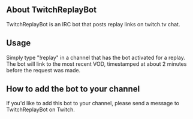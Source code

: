 About TwitchReplayBot
------------------------

TwitchReplayBot is an IRC bot that posts replay links on twitch.tv chat.

Usage
---------

Simply type "!replay" in a channel that has the bot activated for a replay. The bot will link to the most recent VOD, timestamped at about 2 minutes before the request was made.

How to add the bot to your channel
------------------------------

If you'd like to add this bot to your channel, please send a message to TwitchReplayBot on Twitch.
